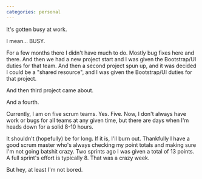 ```yaml
---
categories: personal
---
```


It's gotten busy at work.

I mean... BUSY.

For a few months there I didn't have much to do. Mostly bug fixes here and
there. And then we had a new project start and I was given the Bootstrap/UI
duties for that team. And then a second project spun up, and it was decided I
could be a "shared resource", and I was given the Bootstrap/UI duties for that
project.
<!--more-->
And then third project came about.

And a fourth.

Currently, I am on five scrum teams. Yes. Five. Now, I don't always have work or
bugs for all teams at any given time, but there are days when I'm heads down for
a solid 8-10 hours.

It shouldn't (hopefully) be for long. If it is, I'll burn out. Thankfully I have
a good scrum master who's always checking my point totals and making sure I'm
not going batshit crazy. Two sprints ago I was given a total of 13 points. A
full sprint's effort is typically 8. That was a crazy week.

But hey, at least I'm not bored.
